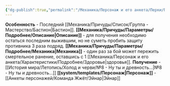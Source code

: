 ```yaml
---
{"dg-publish":true,"permalink":"/Механика/Персонаж и его анкета/Перки/Последний бастион/","noteIcon":"","created":"2025-08-21T13:47:38.081+03:00","updated":"2025-07-29T23:53:08.324+03:00"}
---
```


**Особенность** - Последний [[Механика/Причуды/Список/Группа - Мастерство/Бастион\|Бастион]].
**[[Механика/Причуды/Параметры/Подробнее/Описание\|Описание]]** - для получения необходимо остаться последним выжившим, но не суметь пробить защиту противника 3 раза подряд. 
**[[Механика/Причуды/Параметры/Подробнее/Механика\|Механика]]** - один раз за бой может пережить смертельное ранение, оставшись с 1 [[Механика/Персонаж и его анкета/Характеристики/Подробнее/Здоровье\|здоровья]]. 
**Получение** - [[История мира/Летопись/Холод и черви/№8 - Ну ты и древность...\|№8 - Ну ты и древность...]]
**[[system/templates/Персонаж\|Персонаж]]** - [[Анкеты персонажей/Команда Жжёт/Эйнар\|Эйнар]]